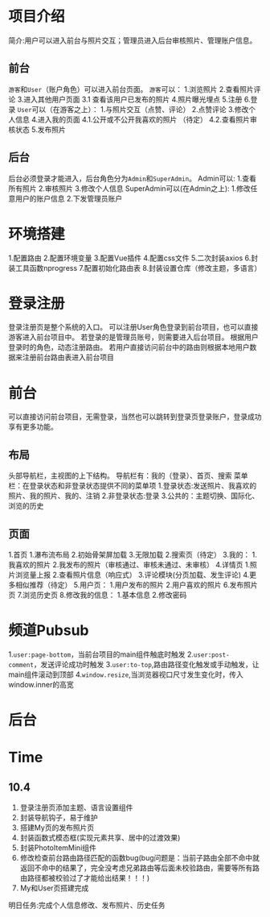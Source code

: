# 项目介绍
   简介:用户可以进入前台与照片交互；管理员进入后台审核照片、管理账户信息。
## 前台
   `游客`和`User`（账户角色）可以进入前台页面。
   `游客`可以：
      1.浏览照片
      2.查看照片评论
      3.进入其他用户页面
         3.1 查看该用户已发布的照片
      4.照片曝光埋点
      5.注册
      6.登录
   `User`可以（在游客之上）：
      1.与照片交互（点赞、评论）
      2.点赞评论
      3.修改个人信息
      4.进入我的页面
         4.1.公开或不公开我喜欢的照片 （待定）
         4.2.查看照片审核状态
      5.发布照片
## 后台
   后台必须登录才能进入，后台角色分为`Admin`和`SuperAdmin`。
   Admin可以:
      1.查看所有照片
      2.审核照片
      3.修改个人信息
   SuperAdmin可以(在Admin之上):
      1.修改任意用户的账户信息
      2.下发管理员账户

# 环境搭建
1.配置路由
2.配置环境变量
3.配置Vue插件
4.配置css文件
5.二次封装axios
6.封装工具函数nprogress
7.配置初始化路由表
8.封装设置仓库（修改主题，多语言）

# 登录注册
   登录注册页是整个系统的入口。
   可以注册User角色登录到前台项目，也可以直接游客进入前台项目中。
   若登录的是管理员账号，则需要进入后台项目。
   根据用户登录时的角色，动态注册路由。
   若用户直接访问前台中的路由则根据本地用户数据来注册前台路由表进入前台项目

# 前台
   可以直接访问前台项目，无需登录，当然也可以跳转到登录页登录账户，登录成功享有更多功能。
## 布局
   头部导航栏，主视图的上下结构。
   导航栏有：我的（登录）、首页、搜索
   菜单栏：在登录状态和非登录状态提供不同的菜单项
      1.登录状态:发送照片、我喜欢的照片、我的照片、我的、注销
      2.非登录状态:登录
      3.公共的：主题切换、国际化、浏览的历史
## 页面
   1.首页
      1.瀑布流布局
      2.初始骨架屏加载
      3.无限加载
   2.搜索页（待定）
   3.我的：
      1.我喜欢的照片 
      2.我发布的照片（审核通过、审核未通过、未审核）
   4.详情页
      1.照片浏览量上报
      2.查看照片信息（响应式）
      3.评论模块(分页加载、发生评论)
      4.更多相似推荐（待定）
   5.用户页：
      1.用户发布的照片 
      2.用户喜欢的照片
   6.发布照片页
   7.浏览历史页
   8.修改我的信息：
      1.基本信息 
      2.修改密码
# 频道Pubsub
1.`user:page-bottom`，当前台项目的main组件触底时触发
2.`user:post-comment`，发送评论成功时触发
3.`user:to-top`,路由路径变化触发或手动触发，让main组件滚动到顶部
4.`window.resize`,当浏览器视口尺寸发生变化时，传入window.inner的高宽

# 后台


# Time
## 10.4
1. 登录注册页添加主题、语言设置组件
2. 封装导航钩子，易于维护
3. 搭建My页的发布照片页
4. 封装函数式模态框(实现元素共享、居中的过渡效果)
5. 封装PhotoItemMini组件
6. 修改检查前台路由路径匹配的函数bug(bug问题是：当前子路由全部不命中就返回不命中的结果了，完全没考虑兄弟路由等后面未校验路由，需要等所有路由路径都被校验过了才能给出结果！！！)
7. My和User页搭建完成

明日任务:完成个人信息修改、发布照片、历史任务